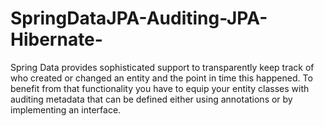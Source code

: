 # SpringDataJPA-Auditing-JPA-Hibernate-
Spring Data provides sophisticated support to transparently keep track of who created or changed an entity and the point in time this happened. To benefit from that functionality you have to equip your entity classes with auditing metadata that can be defined either using annotations or by implementing an interface.
